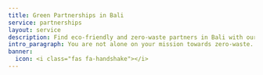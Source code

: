 ```yaml
---
title: Green Partnerships in Bali
service: partnerships
layout: service
description: Find eco-friendly and zero-waste partners in Bali with our free green business and organization directory.
intro_paragraph: You are not alone on your mission towards zero-waste. These businesses and organizations are seeking partnerships for their green waste management solutions, environmental initiatives, educational services, and sustainable lifestyle programs.
banner:
  icon: <i class="fas fa-handshake"></i>
---
```

